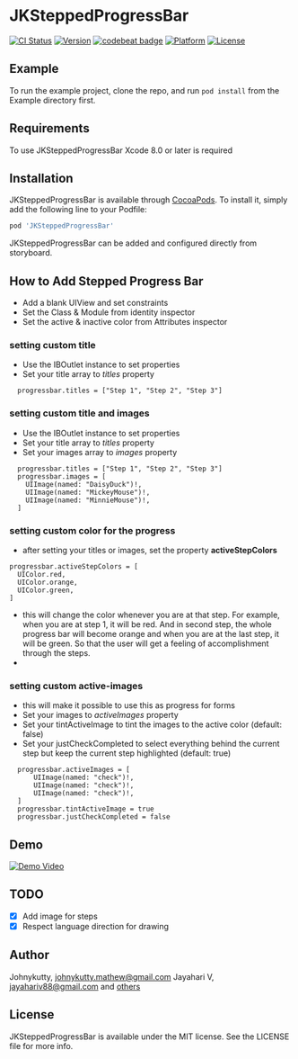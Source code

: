 # JKSteppedProgressBar

[![CI Status](https://travis-ci.org/jkmathew/JKSteppedProgressBar.svg?branch=master&style=flat)](https://travis-ci.org/jkmathew/JKSteppedProgressBar)
[![Version](https://img.shields.io/cocoapods/v/JKSteppedProgressBar.svg?style=flat)](http://cocoapods.org/pods/JKSteppedProgressBar)
[![codebeat badge](https://codebeat.co/badges/bd080c48-5f50-42b3-9ff6-5cef2b192ad5)](https://codebeat.co/projects/github-com-johnykutty-jksteppedprogressbar)
[![Platform](https://img.shields.io/cocoapods/p/JKSteppedProgressBar.svg?style=flat)](http://cocoapods.org/pods/JKSteppedProgressBar)
[![License](https://img.shields.io/cocoapods/l/JKSteppedProgressBar.svg?style=flat)](http://cocoapods.org/pods/JKSteppedProgressBar)

## Example

To run the example project, clone the repo, and run `pod install` from the Example directory first.

## Requirements
To use JKSteppedProgressBar Xcode 8.0 or later is required

## Installation
JKSteppedProgressBar is available through [CocoaPods](http://cocoapods.org). To install
it, simply add the following line to your Podfile:
```ruby
pod 'JKSteppedProgressBar'
```
JKSteppedProgressBar can be added and configured directly from storyboard. 

## How to Add Stepped Progress Bar
- Add a blank UIView and set constraints
- Set the Class & Module from identity inspector
- Set the active & inactive color from Attributes inspector

### setting custom title
- Use the IBOutlet instance to set properties
- Set your title array to _titles_ property
```
  progressbar.titles = ["Step 1", "Step 2", "Step 3"]
```
### setting custom title and images
- Use the IBOutlet instance to set properties
- Set your title array to _titles_ property
- Set your images array to _images_ property
```
  progressbar.titles = ["Step 1", "Step 2", "Step 3"]
  progressbar.images = [
    UIImage(named: "DaisyDuck")!,
    UIImage(named: "MickeyMouse")!,
    UIImage(named: "MinnieMouse")!,
  ]
```
### setting custom color for the progress
- after setting your titles or images, set the property **activeStepColors**
```
progressbar.activeStepColors = [
  UIColor.red,
  UIColor.orange,
  UIColor.green,
]
```
- this will change the color whenever you are at that step. For example, when you are at step 1, it will be red. And in second step, the whole progress bar will become orange and when you are at the last step, it will be green. So that the user will get a feeling of accomplishment through the steps.
-
### setting custom active-images
- this will make it possible to use this as progress for forms
- Set your images to *activeImages* property
- Set your tintActiveImage to tint the images to the active color (default: false)
- Set your justCheckCompleted to select everything behind the current step but keep the current step highlighted (default: true)

```
  progressbar.activeImages = [
      UIImage(named: "check")!,
      UIImage(named: "check")!,
      UIImage(named: "check")!,
  ]
  progressbar.tintActiveImage = true
  progressbar.justCheckCompleted = false
```

## Demo
[![Demo Video](http://img.youtube.com/vi/gKFrOL7nD6I/0.jpg)](http://www.youtube.com/watch?v=gKFrOL7nD6I)



## TODO
- [x] Add image for steps
- [x] Respect language direction for drawing

## Author

Johnykutty, johnykutty.mathew@gmail.com
Jayahari V, jayahariv88@gmail.com
and [others](https://github.com/jkmathew/JKSteppedProgressBar/graphs/contributors)

## License

JKSteppedProgressBar is available under the MIT license. See the LICENSE file for more info.

